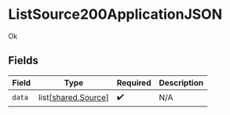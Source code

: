# ListSource200ApplicationJSON

Ok


## Fields

| Field                                                    | Type                                                     | Required                                                 | Description                                              |
| -------------------------------------------------------- | -------------------------------------------------------- | -------------------------------------------------------- | -------------------------------------------------------- |
| `data`                                                   | list[[shared.Source](undefined/models/shared/source.md)] | :heavy_check_mark:                                       | N/A                                                      |